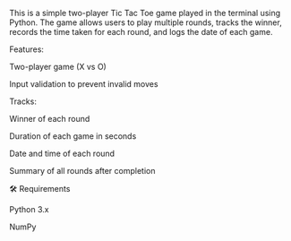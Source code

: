 This is a simple two-player Tic Tac Toe game played in the terminal using Python. The game allows users to play multiple rounds, tracks the winner, records the time taken for each round, and logs the date of each game.

 Features:
 
Two-player game (X vs O)

Input validation to prevent invalid moves

Tracks:

Winner of each round

Duration of each game in seconds

Date and time of each round

Summary of all rounds after completion


🛠 Requirements

Python 3.x

NumPy
